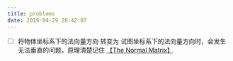```yaml
---
title: problems
date: 2019-04-29 20:42:07
---
```

- [ ] 将物体坐标系下的法向量方向 转变为 试图坐标系下的法向量方向时，会发生无法垂直的问题，原理清楚记住 [【The Normal Matrix】](http://www.lighthouse3d.com/tutorials/glsl-12-tutorial/the-normal-matrix/)